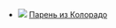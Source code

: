 * ![](/books/sf_detective/Стивен%20Кинг/Парень%20из%20Колорадо.jpg) [Парень из Колорадо](/books/sf_detective/Стивен%20Кинг/Парень%20из%20Колорадо)